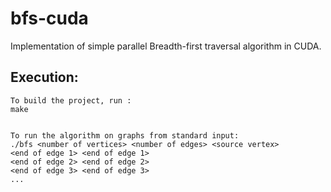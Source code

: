 # bfs-cuda
Implementation of simple parallel Breadth-first traversal algorithm in CUDA.

## Execution:
```
To build the project, run :
make

```
```

To run the algorithm on graphs from standard input:
./bfs <number of vertices> <number of edges> <source vertex>
<end of edge 1> <end of edge 1>
<end of edge 2> <end of edge 2>
<end of edge 3> <end of edge 3>
...

```



